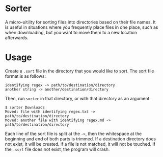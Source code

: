 # Sorter
A micro-uitility for sorting files into directories based on their file names.
It is useful in situations where you frequently place files in one place, such as when downloading, but you want to move them to a new location afterwards.

# Usage
Create a `.sort` file in the directory that you would like to sort.
The sort file format is as follows:

```
identifying regex -> path/to/destination/directory
another string -> another/destination/directory
```

Then, run `sorter` in that directory, or with that directory as an argument:

```
$ sorter Downloads
Moved: file with identifying regex.txt -> path/to/destination/directory
Moved: another file with identifying regex.md -> path/to/destination/directory
```

Each line of the sort file is split at the `->`, then the whitespace at the beginning and end of both parts is trimmed.
If a destination directory does not exist, it will be created.
If a file is not matched, it will not be touched.
If the `.sort` file does not exist, the program will crash.

